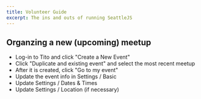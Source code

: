 ```yaml
---
title: Volunteer Guide
excerpt: The ins and outs of running SeattleJS
---
```


## Organzing a new (upcoming) meetup

- Log-in to Tito and click "Create a New Event"
- Click "Duplicate and existing event" and select the most recent meetup
- After it is created, click "Go to my event"
- Update the event info in Settings / Basic
- Update Settings / Dates & Times
- Update Settings / Location (if necessary)
